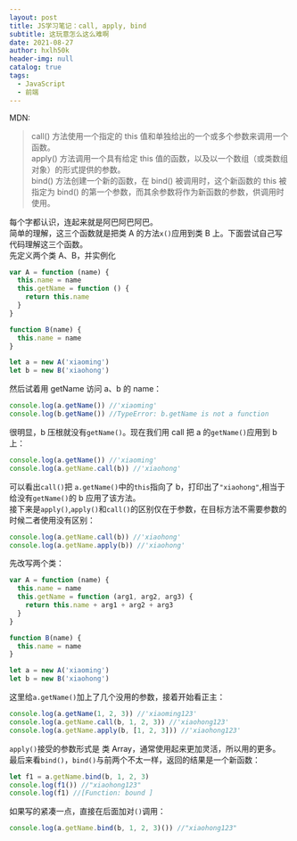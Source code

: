 ```yaml
---
layout: post
title: JS学习笔记：call, apply, bind
subtitle: 这玩意怎么这么难啊
date: 2021-08-27
author: hxlh50k
header-img: null
catalog: true
tags:
  - JavaScript
  - 前端
---
```


MDN:

> call() 方法使用一个指定的 this 值和单独给出的一个或多个参数来调用一个函数。  
> apply() 方法调用一个具有给定 this 值的函数，以及以一个数组（或类数组对象）的形式提供的参数。  
> bind() 方法创建一个新的函数，在 bind() 被调用时，这个新函数的 this 被指定为 bind() 的第一个参数，而其余参数将作为新函数的参数，供调用时使用。

每个字都认识，连起来就是阿巴阿巴阿巴。  
简单的理解，这三个函数就是把类 A 的方法`x()`应用到类 B 上。下面尝试自己写代码理解这三个函数。  
先定义两个类 A、B，并实例化

```JavaScript
var A = function (name) {
  this.name = name
  this.getName = function () {
    return this.name
  }
}

function B(name) {
  this.name = name
}

let a = new A('xiaoming')
let b = new B('xiaohong')
```

然后试着用 getName 访问 a、b 的 name：

```JavaScript
console.log(a.getName()) //'xiaoming'
console.log(b.getName()) //TypeError: b.getName is not a function
```

很明显，b 压根就没有`getName()`。现在我们用 call 把 a 的`getName()`应用到 b 上：

```JavaScript
console.log(a.getName()) //'xiaoming'
console.log(a.getName.call(b)) //'xiaohong'
```

可以看出`call()`把 `a.getName()`中的`this`指向了 b，打印出了`"xiaohong"`,相当于给没有`getName()`的 b 应用了该方法。  
接下来是`apply()`,`apply()`和`call()`的区别仅在于参数，在目标方法不需要参数的时候二者使用没有区别：

```JavaScript
console.log(a.getName.call(b)) //'xiaohong'
console.log(a.getName.apply(b)) //'xiaohong'
```

先改写两个类：

```JavaScript
var A = function (name) {
  this.name = name
  this.getName = function (arg1, arg2, arg3) {
    return this.name + arg1 + arg2 + arg3
  }
}

function B(name) {
  this.name = name
}

let a = new A('xiaoming')
let b = new B('xiaohong')
```

这里给`a.getName()`加上了几个没用的参数，接着开始看正主：

```JavaScript
console.log(a.getName(1, 2, 3)) //'xiaoming123'
console.log(a.getName.call(b, 1, 2, 3)) //'xiaohong123'
console.log(a.getName.apply(b, [1, 2, 3])) //'xiaohong123'
```

`apply()`接受的参数形式是 类 Array，通常使用起来更加灵活，所以用的更多。  
最后来看`bind()`，`bind()`与前两个不太一样，返回的结果是一个新函数：

```JavaScript
let f1 = a.getName.bind(b, 1, 2, 3)
console.log(f1()) //"xiaohong123"
console.log(f1) //[Function: bound ]
```

如果写的紧凑一点，直接在后面加对`()`调用：

```JavaScript
console.log(a.getName.bind(b, 1, 2, 3)()) //"xiaohong123"
```
